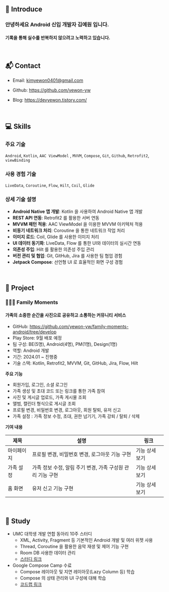## 👋 Introduce

### 안녕하세요 Android 신입 개발자 김예원 입니다.

#### 기록을 통해 실수를 반복하지 않으려고 노력하고 있습니다.

<br>

## 📬 Contact

- Email: kimyewon0401@gmail.com

- Github: https://github.com/yewon-yw

- Blog: https://devyewon.tistory.com/

<br>

## 💻 Skills

### 주요 기술
`Android`, `Kotlin`, `AAC ViewModel` , `MVVM`, `Compose`, `Git`, `Github`, `Retrofit2`, `viewBinding` 

### 사용 경험 기술
`LiveData`, `Coroutine`, `Flow`, `Hilt`, `Coil`, `Glide`

### 상세 기술 설명
- **Android Native 앱 개발**: Kotlin 을 사용하여 Android Native 앱 개발
- **REST API 연동**: Retrofit2 를 활용한 서버 연동
- **MVVM 패턴 적용**: AAC ViewModel 을 이용한 MVVM 아키텍처 적용
- **비동기 네트워크 처리**: Coroutine 을 통한 네트워크 작업 처리
- **이미지 로드**: Coil, Glide 를 사용한 이미지 처리
- **UI 데이터 동기화**: LiveData, Flow 를 통한 UI와 데이터의 실시간 연동
- **의존성 주입**: Hilt 를 활용한 의존성 주입 관리
- **버전 관리 및 협업**: Git, GitHub, Jira 를 사용한 팀 협업 경험
- **Jetpack Compose**: 선언형 UI 로 효율적인 화면 구성 경험

<br>

## 🚀 Project

### 🧑‍🧑‍🧒‍ Family Moments
#### 가족의 소중한 순간을 사진으로 공유하고 소통하는 커뮤니티 서비스
- GitHub: https://github.com/yewon-yw/family-moments-android/tree/develop
- Play Store: 9월 배포 예정
- 팀 구성: BE(5명), Android(4명), PM(1명), Design(1명)
- 역할: Android 개발
- 기간: 2024.01 ~ 진행중
- 기술 스택: Kotlin, Retrofit2, MVVM, Git, GitHub, Jira, Flow, Hilt

**주요 기능**
- 회원가입, 로그인, 소셜 로그인
- 가족 생성 및 초대 코드 또는 링크를 통한 가족 참여
- 사진 및 게시글 업로드, 가족 게시물 조회
- 앨범, 캘린더 형식으로 게시글 조회
- 프로필 변경, 비밀번호 변경, 로그아웃, 회원 탈퇴, 유저 신고
- 가족 설정 : 가족 정보 수정, 초대, 권한 넘기기, 가족 강퇴 / 탈퇴 / 삭제 

**기여 내용**

| 제목    | 설명                                  | 링크       |
|-------|-------------------------------------|----------|
| 마이페이지 | 프로필 변경, 비밀번호 변경, 로그아웃 기능 구현         | 기능 상세 보기 |
| 가족 설정 | 가족 정보 수정, 알림 주기 변경, 가족 구성원 관리 기능 구현 | 기능 상세 보기 |
| 홈 화면  | 유저 신고 기능 구현                         | 기능 상세 보기 | 


<br>

## 📘 Study

- UMC 대학생 개발 연합 동아리 10주 스터디
  - XML, Activity, Fragment 등 기본적인 Android 개발 및 여러 위젯 사용
  - Thread, Coroutine 을 활용한 음악 재생 및 제어 기능 구현
  - Room DB 사용한 데이터 관리
  - [스터디 링크](https://www.notion.so/UMC_-_-ebf5e12539454980a92154e2f12d7b55?pvs=21)
- Google Compose Camp 수료
  - Compose 레이아웃 및 지연 레이아웃(Lazy Column 등) 학습
  - Compose 의 상태 관리와 UI 구성에 대해 학습
  - [코드랩 링크](https://github.com/yewon-yw/ComposeCamp2022.git)

